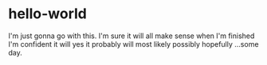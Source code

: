 # hello-world
I'm just gonna go with this.
I'm sure it will all make sense when I'm finished
I'm confident it will
yes it probably will
most likely
possibly
hopefully
...some day.
